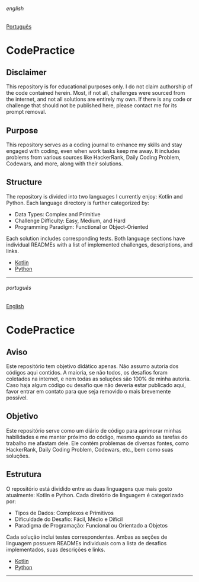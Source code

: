 ###### english
[Português](#português)

# CodePractice

## Disclaimer
This repository is for educational purposes only. I do not claim authorship of the code contained herein. Most, if not all, challenges were sourced from the internet, and not all solutions are entirely my own. If there is any code or challenge that should not be published here, please contact me for its prompt removal.

## Purpose
This repository serves as a coding journal to enhance my skills and stay engaged with coding, even when work tasks keep me away. It includes problems from various sources like HackerRank, Daily Coding Problem, Codewars, and more, along with their solutions.

## Structure
The repository is divided into two languages I currently enjoy: Kotlin and Python. Each language directory is further categorized by:

- Data Types: Complex and Primitive
- Challenge Difficulty: Easy, Medium, and Hard
- Programming Paradigm: Functional or Object-Oriented

Each solution includes corresponding tests. Both language sections have individual READMEs with a list of implemented challenges, descriptions, and links.

- [Kotlin](kotlin/kood/src/main/kotlin/README.md)
- [Python](python/code/README.md)

---

###### português
[English](#english)

# CodePractice

## Aviso
Este repositório tem objetivo didático apenas. Não assumo autoria dos códigos aqui contidos. A maioria, se não todos, os desafios foram coletados na internet, e nem todas as soluções são 100% de minha autoria. Caso haja algum código ou desafio que não deveria estar publicado aqui, favor entrar em contato para que seja removido o mais brevemente possível.

## Objetivo
Este repositório serve como um diário de código para aprimorar minhas habilidades e me manter próximo do código, mesmo quando as tarefas do trabalho me afastam dele. Ele contém problemas de diversas fontes, como HackerRank, Daily Coding Problem, Codewars, etc., bem como suas soluções.

## Estrutura
O repositório está dividido entre as duas linguagens que mais gosto atualmente: Kotlin e Python. Cada diretório de linguagem é categorizado por:

- Tipos de Dados: Complexos e Primitivos
- Dificuldade do Desafio: Fácil, Médio e Difícil
- Paradigma de Programação: Funcional ou Orientado a Objetos

Cada solução inclui testes correspondentes. Ambas as seções de linguagem possuem READMEs individuais com a lista de desafios implementados, suas descrições e links.

- [Kotlin](kotlin/kood/src/main/kotlin/README.md)
- [Python](python/code/README.md)

---
